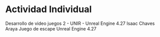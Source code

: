 # Actividad Individual
Desarrollo de video juegos 2 - UNIR - Unreal Engine 4.27
Isaac Chaves Araya
Juego de escape
Unreal Engine 4.27
